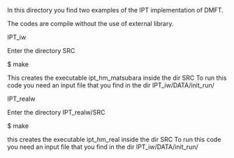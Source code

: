In this directory you find two examples of the IPT implementation of DMFT.

The codes are compile without the use of external library.


IPT_iw

Enter the directory SRC

$ make

This creates the executable ipt_hm_matsubara inside the dir SRC
To run this code you need an input file that you find in the dir IPT_iw/DATA/init_run/

IPT_realw

Enter the directory IPT_realw/SRC

$ make

this creates the executable ipt_hm_real inside the dir SRC 
To run this code you need an input file that you find in the dir IPT_iw/DATA/init_run/



